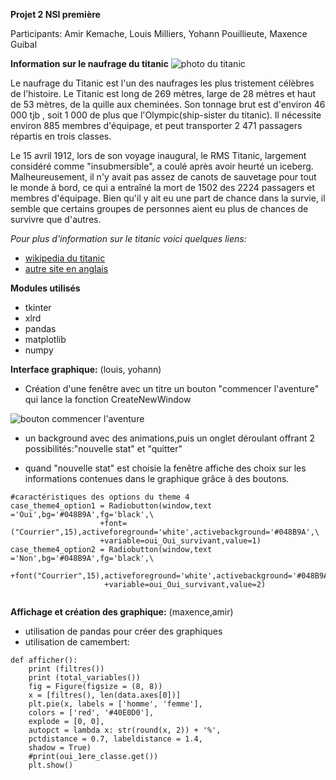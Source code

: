 __Projet 2 NSI première__
                                                          
                                                        
Participants: Amir Kemache, Louis Milliers, Yohann Pouillieute, Maxence Guibal
                                                       
                                                       
__Information sur le naufrage du titanic__
![photo du titanic](http://c.files.bbci.co.uk/1C60/production/_118046270_gettyimages-877330410.jpg)

Le naufrage du Titanic est l'un des naufrages les plus tristement célèbres de l'histoire. 
Le Titanic est long de 269 mètres, large de 28 mètres et haut de 53 mètres, de la quille aux cheminées. Son tonnage brut est d'environ 46 000 tjb , soit 1 000 de plus que l'Olympic(ship-sister du titanic). Il nécessite environ 885 membres d'équipage, et peut transporter 2 471 passagers répartis en trois classes. 

Le 15 avril 1912, lors de son voyage inaugural, le RMS Titanic, largement considéré comme "insubmersible", a coulé après avoir heurté un iceberg. Malheureusement, il n'y avait pas assez de canots de sauvetage pour tout le monde à bord, ce qui a entraîné la mort de 1502 des 2224 passagers et membres d'équipage. Bien qu'il y ait eu une part de chance dans la survie, il semble que certains groupes de personnes aient eu plus de chances de survivre que d'autres.  

*Pour plus d'information sur le titanic voici quelques liens:*
* [wikipedia du titanic](https://fr.wikipedia.org/wiki/Passagers_du_Titanic)
* [autre site en anglais](http://mashable.com/2016/04/14/titanic-survivors)


__Modules utilisés__
             
* tkinter
* xlrd
* pandas
* matplotlib
* numpy



__Interface graphique:__ (louis, yohann)


* Création d'une fenêtre avec un titre un bouton "commencer l'aventure" qui lance la fonction CreateNewWindow

![bouton commencer l'aventure](https://user-images.githubusercontent.com/91455596/154450920-27c0b2ac-292f-404f-bb2d-578d523042ad.PNG)
 
* un background avec des animations,puis un onglet déroulant offrant 2 possibilités:"nouvelle stat" et "quitter"

* quand "nouvelle stat" est choisie la fenêtre affiche des choix sur les informations contenues dans le graphique grâce à des boutons.
```
#caractéristiques des options du theme 4
case_theme4_option1 = Radiobutton(window,text ='Oui',bg='#048B9A',fg='black',\
                    +font=("Courrier",15),activeforeground='white',activebackground='#048B9A',\
                    +variable=oui_Oui_survivant,value=1)
case_theme4_option2 = Radiobutton(window,text ='Non',bg='#048B9A',fg='black',\
                     +font("Courrier",15),activeforeground='white',activebackground='#048B9A',
                     +variable=oui_Oui_survivant,value=2)
    
 ```

__Affichage et création des graphique:__ (maxence,amir)
         
* utilisation de pandas pour créer des graphiques
* utilisation de camembert:
```
def afficher(): 
    print (filtres()) 
    print (total_variables()) 
    fig = Figure(figsize = (8, 8)) 
    x = [filtres(), len(data.axes[0])] 
    plt.pie(x, labels = ['homme', 'femme'], 
    colors = ['red', '#40E0D0'],  
    explode = [0, 0], 
    autopct = lambda x: str(round(x, 2)) + '%',  
    pctdistance = 0.7, labeldistance = 1.4,  
    shadow = True)  
    #print(oui_1ere_classe.get()) 
    plt.show()    
```









